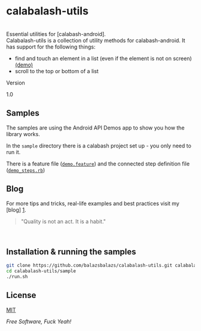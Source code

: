 calabalash-utils
================

<br>
Essential utilities for [calabash-android].

<br>
Calabalash-utils is a collection of utility methods for calabash-android. It has support for the following things:

  - find and touch an element in a list (even if the element is not on screen) [(demo)][article-1]
  - scroll to the top or bottom of a list


Version

1.0
</br>

Samples
-----------
The samples are using the Android API Demos app to show you how the library works.


In the <code>sample</code> directory there is a calabash project set up - you only need to run it.

There is a feature file ([<code>demo.feature</code>][internal-1]) and the connected step definition file ([<code>demo_steps.rb</code>][internal-2])
</br>


Blog
-----------

For more tips and tricks, real-life examples and best practices visit my [blog] [1].

> "Quality is not an act. It is a habit." 
</br>


Installation & running the samples
--------------

```sh
git clone https://github.com/balazsbalazs/calabalash-utils.git calabalash-utils
cd calabalash-utils/sample
./run.sh
```


License
-

[MIT]

*Free Software, Fuck Yeah!*

  [calabash-android]: https://github.com/calabash/calabash-android
  [1]: http://dontbelievenintdd.wordpress.com/
  [article-1]: http://dontbelievenintdd.wordpress.com/2014/01/24/calabash-tips-scroll-a-list-until-you-find-a-specific-element-on-android/
  [internal-1]: https://github.com/balazsbalazs/calabalash-utils/blob/master/sample/features/demo.feature
  [internal-2]: https://github.com/balazsbalazs/calabalash-utils/blob/master/sample/features/step_definitions/demo_steps.rb
  [MIT]: http://opensource.org/licenses/MIT